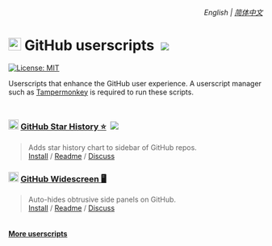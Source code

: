 <div align="right">
    <h6>
        <picture>
            <source type="image/svg+xml" media="(prefers-color-scheme: dark)" srcset="https://cdn.jsdelivr.net/gh/adamlui/userscripts/media/images/icons/earth/white/icon32.svg">
            <img height=14 src="https://cdn.jsdelivr.net/gh/adamlui/userscripts/media/images/icons/earth/black/icon32.svg">
        </picture>
        &nbsp;English |
        <a href="zh-cn#readme">简体中文</a>
    </h6>
</div>

# <img width=25 src="https://cdn.jsdelivr.net/gh/adamlui/userscripts/media/images/icons/github/icon32.png"> GitHub userscripts &nbsp;[![](https://img.shields.io/twitter/url/http/shields.io.svg?style=social)](https://twitter.com/intent/tweet?text=Check%20these%20%23GitHub%20userscripts%20out%21&url=https://github.com/adamlui/userscripts/tree/master/github&hashtags=greasemonkey,userscript,javascript,github)

[![License: MIT](https://img.shields.io/badge/License-MIT-green.svg?logo=internetarchive&logoColor=white&labelColor=464646&style=for-the-badge)](../LICENSE.md)

Userscripts that enhance the GitHub user experience. A userscript manager such as [Tampermonkey](https://www.tampermonkey.net/) is required to run these scripts.

<img height=10px width="100%" src="https://cdn.jsdelivr.net/gh/adamlui/userscripts/media/images/separators/gradient-aqua.png">

### <img width=20 src="https://cdn.jsdelivr.net/gh/adamlui/github-star-history/media/images/icons/github/icon32.png"> [GitHub Star History ⭐](../github-star-history) &nbsp;<a href="https://github.com/awesome-scripts/awesome-userscripts#github"><img src="https://cdn.jsdelivr.net/gh/adamlui/github-star-history/media/images/badges/awesome/mentioned-badge.svg"></a>

> Adds star history chart to sidebar of GitHub repos.
<br>[Install](https://greasyfork.org/scripts/473377-github-star-history) /
[Readme](../github-star-history/#readme) /
[Discuss](https://github.com/adamlui/userscripts/discussions)

### <img width=20 src="https://cdn.jsdelivr.net/gh/adamlui/github-widescreen/assets/images/icons/github/icon32.png"> [GitHub Widescreen 🖥️](../github-widescreen)

> Auto-hides obtrusive side panels on GitHub.
<br>[Install](https://greasyfork.org/scripts/473439-github-widescreen) /
[Readme](../github-widescreen/#readme) /
[Discuss](https://github.com/adamlui/userscripts/discussions)

<img height=6px width="100%" src="https://cdn.jsdelivr.net/gh/adamlui/userscripts/media/images/separators/gradient-aqua.png">

<a href="https://github.com/adamlui/userscripts">**More userscripts**</a>
